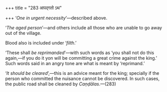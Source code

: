 +++
title = "283 आपद्गतो ऽथ"

+++
‘*One in urgent necessity*’—described above.

‘*The aged person*’—and others include all those who are unable to go
away out of the village.

Blood also is included under ‘*filth*.’

‘These shall *be reprimanded*’—with such words as ‘you shall not do this
again,—if you do it yon will be committing a great crime against the
king.’ Such words said in an angry tone are what is meant by
‘reprimand.’

‘*It should be cleared*’,—this is an advice meant for the king;
specially if the person who committed the nuisance cannot be discovered.
In such cases, the public road shall be cleaned by *Caṇḍālas*.—(283)



